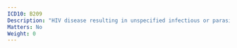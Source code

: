 ```yaml
---
ICD10: B209
Description: "HIV disease resulting in unspecified infectious or parasitic disease"
Matters: No
Weight: 0
---
```

